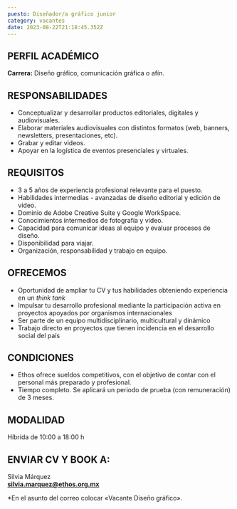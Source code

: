 ```yaml
---
puesto: Diseñador/a gráfico junior
category: vacantes
date: 2023-08-22T21:18:45.352Z
---
```

## PERFIL ACADÉMICO

**Carrera:** Diseño gráfico, comunicación gráfica o afín. 

## RESPONSABILIDADES

* Conceptualizar y desarrollar productos editoriales, digitales y audiovisuales.
* Elaborar materiales audiovisuales con distintos formatos (web, banners, newsletters, presentaciones, etc).
* Grabar y editar videos. 
* Apoyar en la logística de eventos presenciales y virtuales.



## REQUISITOS

*  3 a 5 años de experiencia profesional relevante para el  puesto.
* Habilidades intermedias - avanzadas de diseño editorial y edición de video. 
* Dominio de  Adobe Creative Suite y Google WorkSpace.
* Conocimientos intermedios de fotografía y video. 
* Capacidad para comunicar ideas al equipo y evaluar procesos de diseño. 
* Disponibilidad para viajar. 
* Organización, responsabilidad y trabajo en equipo.



## OFRECEMOS

* Oportunidad de ampliar tu CV y tus habilidades obteniendo experiencia en un *think tank*
* Impulsar tu desarrollo profesional mediante la participación activa en proyectos apoyados por               organismos internacionales
* Ser parte de un equipo multidisciplinario, multicultural y dinámico
* Trabajo directo en proyectos que tienen incidencia en el desarrollo social del país



## CONDICIONES

* Ethos ofrece sueldos competitivos, con el objetivo de contar con el personal más preparado y profesional. 
* Tiempo completo. Se aplicará un periodo de prueba (con remuneración) de 3 meses.    



## MODALIDAD

H﻿íbrida de 10:00 a 18:00 h



## ENVIAR CV Y BOOK A:

S﻿ilvia Márquez\
**silvia.marquez@ethos.org.mx**

\*En el asunto del correo colocar «Vacante Diseño gráfico».